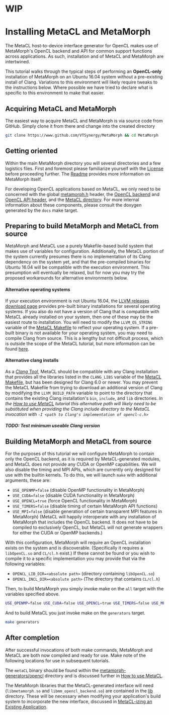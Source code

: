 # WIP

# Installing MetaCL and MetaMorph

The MetaCL host-to-device interface generator for OpenCL makes use of MetaMorph's OpenCL backend and API for common support functions across applications. As such, installation and of MetaCL and MetaMorph are intertwined.

This tutorial walks through the typical steps of performing an **OpenCL-only** installation of MetaMorph on an Ubuntu 16.04 system without a pre-existing install of Clang. Variations to this environment will likely require tweaks to the instructions below. Where possible we have tried to declare what is specific to this environment to make that easier.

## Acquiring MetaCL and MetaMorph

The easiest way to acquire MetaCL and MetaMorph is via source code from GitHub. Simply clone it from there and change into the created directory
```BASH
git clone https://www.github.com/VTSynergy/MetaMorph && cd MetaMorph
```

## Getting oriented

Within the main MetaMorph directory you will several directories and a few logistics files. First and foremost please familiarize yourself with the [License](../../../../LICENSE) before proceeding further. The [Readme](../../../../Readme.md) provides more information on MetaMorph itself.

For developing OpenCL applications based on MetaCL, we only need to be concerned with the global [metamorph.h](../../../../include/metamorph.h) header, the [OpenCL backend](../../../../metamorph-backends/opencl-backend) and [OpenCL API header](../../../../metamorph-backends/opencl-backend/mm_opencl_backend.h), and the [MetaCL directory](../../../../metamorph-generators/opencl). For more internal information about these components, please consult the doxygen generated by the `docs` make target.

## Preparing to build MetaMorph and MetaCL from source
MetaMorph and MetaCL use a purely Makefile-based build system that makes use of variables for configuration. 
Additionally, the MetaCL portion of the system currently presumes there is no implementation of its Clang dependency on the system yet, and that the pre-compiled binaries for Ubuntu 16.04 will be compatible with the execution environment. This presumption will eventually be relaxed, but for now you may try the proposed workarounds for alternative environments below.


#### Alternative operating systems
If your execution environment is not Ubuntu 16.04, the [LLVM releases download page](http://releases.llvm.org/download.html) provides pre-built binary installations for several operating systems. If you also do not have a version of Clang that is compatible with MetaCL already installed on your system, then one of these may be the easiest route to installation. You will need to modify the `LLVM_OS_STRING` variable of the [MetaCL 
Makefile](../../Makefile) to reflect your operating system. If a pre-built binary is not available for your operating system, you may need to compile Clang from source. This is a lengthy but not difficult process, which is outside the scope of the MetaCL tutorial, but more information can be found [here](http://llvm.org/docs/GettingStarted.html#getting-started-with-llvm).

#### Alternative clang installs
As a _[Clang Tool](https://clang.llvm.org/docs/LibTooling.html)_, MetaCL should be compatible with any Clang 
installation that provides all the libraries listed in the `CLANG_LIBS` variable of the [MetaCL 
Makefile](../../Makefile), but has been designed for Clang 6.0 or newer. You may prevent the MetaCL Makefile from trying to download an additional version 
of Clang by modifying the `LLVM_BUILD_PATH` variable to point to the directory that contains the existing 
Clang installation's `bin`, `include`, and `lib` directories. _In the [How to use MetaCL](./GenerateMetaCLInterface.md) tutorial this alternative path will likely need to be substituted when providing the Clang include directory to the MetaCL invocation with `-I <path to Clang's implementation of opencl-c.h>`_

##### TODO: Test minimum useable Clang version

## Building MetaMorph and MetaCL from source
For the purposes of this tutorial we will configure MetaMorph to contain only the OpenCL backend, as it is required by MetaCL-generated modules, and MetaCL does not provide any CUDA or OpenMP capabilities. We will also disable the timing and MPI APIs, which are currently only designed for use with the builtin kernels. To do this, we will launch `make` with additional arguments, these are:
* `USE_OPENMP=false` (disable OpenMP functionality in MetaMorph)
* `USE_CUDA=false` (disable CUDA functionality in MetaMorph)
* `USE_OPENCL=true` (force OpenCL functionality in MetaMorph)
* `USE_TIMERS=false` (disable timing of certain MetaMorph API functions)
* `USE_MPI=false` (disable generation of certain transparent MPI features in MetaMorph)
(MetaCL will happily interoperate with any installation of MetaMorph that includes the OpenCL backend. It does not have to be compiled to exclusively OpenCL, but MetaCL will not generate wrappers for either the CUDA or OpenMP backends.)


With this configuration, MetaMorph will require an OpenCL installation exists on the system and is discoverable. (Specifically it requires a `libOpenCL.so` and `CL/cl.h` exist.) If these cannot be found or you wish to compile it to a specific implementation you may provide that via the following variables:
* `OPENCL_LIB_DIR=<absolute path>` (directory containing `libOpenCL.so`)
* `OPENCL_INCL_DIR=<absolute path>` (The directory that contains `CL/cl.h`)

Then, to build MetaMorph you simply invoke make on the `all` target with the variables specified above.
```BASH
USE_OPENMP=false USE_CUDA=false USE_OPENCL=true USE_TIMERS=false USE_MPI=false make all
```

And to build MetaCL you just invoke make on the `generators` target.
```BASH
make generators
```

## After completion
After successful invocations of both make commands, MetaMorph and MetaCL are both now compiled and ready for use. Make note of the following locations for use in subsequent tutorials.

The `metaCL` binary should be found within the [metamorph-generators/opencl](../..) directory and is discussed further in [How to use MetaCL](./GenerateMetaCLInterface.md).

The MetaMorph libraries that the MetaCL-generated interface will need (`libmetamorph.so` and `libmm_opencl_backend.so`) are contained in the [lib](../../../../lib) directory. These will be necessary when modifying your application's build system to incorporate the new interface, discussed in [MetaCL-izing an Existing Application](./ExistingApplication.md).